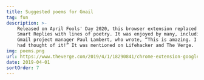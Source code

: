 ```yaml
---
title: Suggested poems for Gmail
tag: fun
description: >-
    Released on April Fools' Day 2020, this browser extension replaced Gmail’s
    Smart Replies with lines of poetry. It was enjoyed by many, including
    Gmail project manager Paul Lambert, who wrote, “This is amazing. I wish we
    had thought of it!” It was mentioned on Lifehacker and The Verge.
img: poems.png
url: https://www.theverge.com/2019/4/1/18290841/chrome-extension-google-algorithm-canned-replies-random-poetry-april-fools
date: 2019-04-01
sortOrder: 7
---
```

